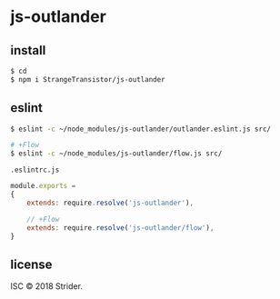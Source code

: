 # js-outlander
## install
```sh
$ cd
$ npm i StrangeTransistor/js-outlander
```

## eslint
```sh
$ eslint -c ~/node_modules/js-outlander/outlander.eslint.js src/

# +Flow
$ eslint -c ~/node_modules/js-outlander/flow.js src/
```

`.eslintrc.js`
```js
module.exports =
{
	extends: require.resolve('js-outlander'),

	// +Flow
	extends: require.resolve('js-outlander/flow'),
}
```

## license
ISC © 2018 Strider.
